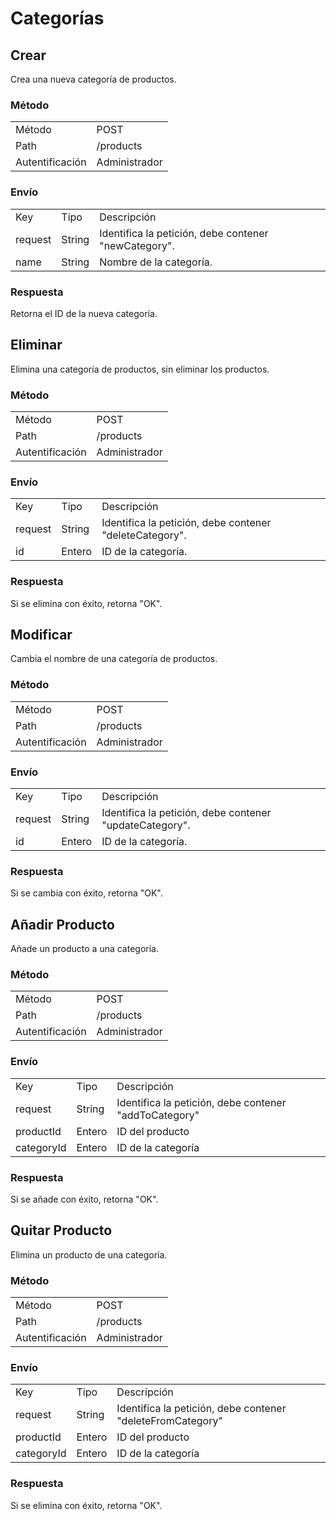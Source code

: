 # Categorías

## Crear

Crea una nueva categoría de productos.

### Método

<table class="met">
  <tr>
    <td>Método</td>
    <td>POST</td>
  </tr>
  <tr>
    <td>Path</td>
    <td>/products</td>
  </tr>
  <tr>
    <td>Autentificación</td>
    <td>Administrador</td>
  </tr>
</table>

### Envío

<table class="jsn">
  <tr>
    <td>Key</td>
    <td>Tipo</td>
    <td>Descripción</td>
  </tr>
  <tr>
    <td>request</td>
    <td>String</td>
    <td>Identifica la petición, debe contener "newCategory".</td>
  </tr>
  <tr>
    <td>name</td>
    <td>String</td>
    <td>Nombre de la categoría.</td>
  </tr>
</table>

### Respuesta

Retorna el ID de la nueva categoría.

## Eliminar

Elimina una categoría de productos, sin eliminar los productos.

### Método

<table class="met">
  <tr>
    <td>Método</td>
    <td>POST</td>
  </tr>
  <tr>
    <td>Path</td>
    <td>/products</td>
  </tr>
  <tr>
    <td>Autentificación</td>
    <td>Administrador</td>
  </tr>
</table>

### Envío

<table class="jsn">
  <tr>
    <td>Key</td>
    <td>Tipo</td>
    <td>Descripción</td>
  </tr>
  <tr>
    <td>request</td>
    <td>String</td>
    <td>Identifica la petición, debe contener "deleteCategory".</td>
  </tr>
  <tr>
    <td>id</td>
    <td>Entero</td>
    <td>ID de la categoría.</td>
  </tr>
</table>

### Respuesta

Si se elimina con éxito, retorna "OK".

## Modificar

Cambia el nombre de una categoría de productos.

### Método

<table class="met">
  <tr>
    <td>Método</td>
    <td>POST</td>
  </tr>
  <tr>
    <td>Path</td>
    <td>/products</td>
  </tr>
  <tr>
    <td>Autentificación</td>
    <td>Administrador</td>
  </tr>
</table>

### Envío

<table class="jsn">
  <tr>
    <td>Key</td>
    <td>Tipo</td>
    <td>Descripción</td>
  </tr>
  <tr>
    <td>request</td>
    <td>String</td>
    <td>Identifica la petición, debe contener "updateCategory".</td>
  </tr>
  <tr>
    <td>id</td>
    <td>Entero</td>
    <td>ID de la categoría.</td>
  </tr>
</table>

### Respuesta

Si se cambia con éxito, retorna "OK".

## Añadir Producto

Añade un producto a una categoría.

### Método

<table class="met">
  <tr>
    <td>Método</td>
    <td>POST</td>
  </tr>
  <tr>
    <td>Path</td>
    <td>/products</td>
  </tr>
  <tr>
    <td>Autentificación</td>
    <td>Administrador</td>
  </tr>
</table>

### Envío

<table class="jsn">
  <tr>
    <td>Key</td>
    <td>Tipo</td>
    <td>Descripción</td>
  </tr>
  <tr>
    <td>request</td>
    <td>String</td>
    <td>Identifica la petición, debe contener "addToCategory"</td>
  </tr>
  <tr>
    <td>productId</td>
    <td>Entero</td>
    <td>ID del producto</td>
  </tr>
  <tr>
    <td>categoryId</td>
    <td>Entero</td>
    <td>ID de la categoría</td>
  </tr>
</table>

### Respuesta

Si se añade con éxito, retorna "OK".

## Quitar Producto

Elimina un producto de una categoría.

### Método

<table class="met">
  <tr>
    <td>Método</td>
    <td>POST</td>
  </tr>
  <tr>
    <td>Path</td>
    <td>/products</td>
  </tr>
  <tr>
    <td>Autentificación</td>
    <td>Administrador</td>
  </tr>
</table>

### Envío

<table class="jsn">
  <tr>
    <td>Key</td>
    <td>Tipo</td>
    <td>Descripción</td>
  </tr>
  <tr>
    <td>request</td>
    <td>String</td>
    <td>Identifica la petición, debe contener "deleteFromCategory"</td>
  </tr>
  <tr>
    <td>productId</td>
    <td>Entero</td>
    <td>ID del producto</td>
  </tr>
  <tr>
    <td>categoryId</td>
    <td>Entero</td>
    <td>ID de la categoría</td>
  </tr>
</table>

### Respuesta

Si se elimina con éxito, retorna "OK".
